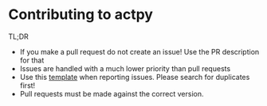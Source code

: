 Contributing to actpy
========================

TL;DR

* If you make a pull request do not create an issue! Use the PR description for that
* Issues are handled with a much lower priority than pull requests
* Use this [template](https://github.com/actpy/actpy)
  when reporting issues. Please search for duplicates first!
* Pull requests must be made against the correct version.
